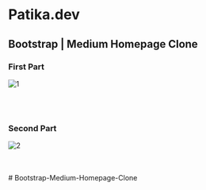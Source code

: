 # Patika.dev

## Bootstrap | Medium Homepage Clone


### First Part

![1](https://user-images.githubusercontent.com/33606081/134048253-ac1ad425-e940-4e9b-aa0c-7b7a91cd50dc.JPG)


<br><br>


### Second Part

![2](https://user-images.githubusercontent.com/33606081/134048283-11c0485f-0820-4ea2-ad3c-59e4b85ad3ba.jpg)


<br><br># Bootstrap-Medium-Homepage-Clone


